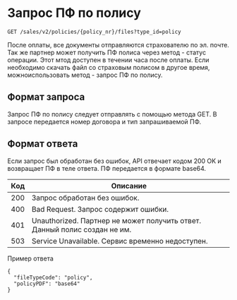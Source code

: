 # Запрос ПФ по полису


`GET /sales/v2/policies/{policy_nr}/files?type_id=policy`

После оплаты, все документы отправляются страхователю по эл. почте.
Так же партнер может получить ПФ полиса через метод - статус операции. Этот мтод доступен в течении часа после оплаты.
Если необходимо скачать файл со страховым полисом в другое время, можноиспользовать метод - запрос ПФ по полису. 

## Формат запроса
Запрос ПФ по полису следует отправлять с помощью метода GET. 
В запросе передается номер договора и тип запрашиваемой ПФ.

## Формат ответа
Если запрос был обработан без ошибок, API отвечает кодом 200 OK и возвращает ПФ в теле ответа.
ПФ передается в формате base64.

|Код|Описание|
|-----|----|
|200| Запрос обработан без ошибок.|
|400| Bad Request. Запрос содержит ошибки.|        
|401| Unauthorized. Партнер не может получить ответ. Данный полис создан не им.| 
|503| Service Unavailable. Сервис временно недоступен.|

Пример ответа
~~~
{
  "fileTypeCode": "policy",
  "policyPDF": "base64"
}
~~~